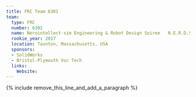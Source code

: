 ```yaml
---
title: FRC Team 6301
team:
  type: FRC
  number: 6301
  name: Nerointellect-sim Engineering & Robot Design Soiree   N.E.R.D.S.
  rookie_year: 2017
  location: Taunton, Massachusetts, USA
  sponsors:
  - SolidWorks
  - Bristol-Plymouth Voc Tech
  links:
    Website:
---
```


{% include remove_this_line_and_add_a_paragraph %}